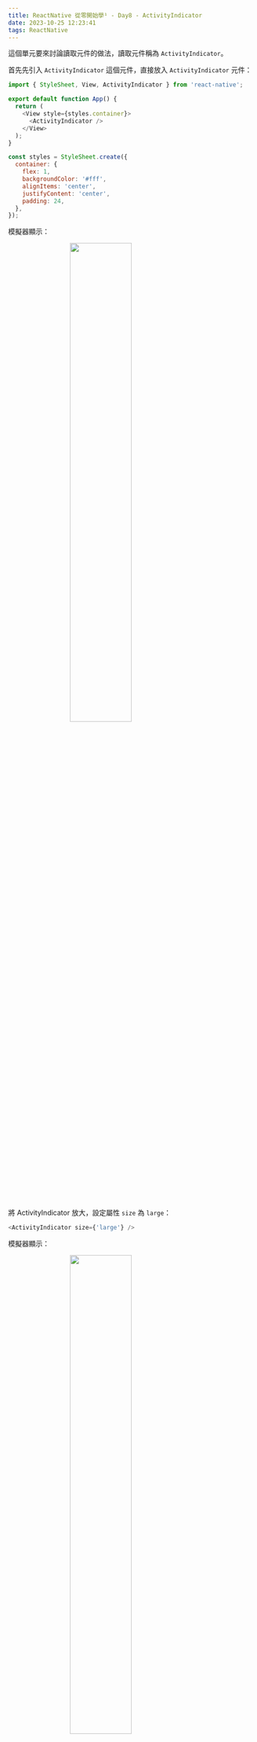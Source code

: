 ```yaml
---
title: ReactNative 從零開始學¹ - Day8 - ActivityIndicator
date: 2023-10-25 12:23:41
tags: ReactNative
---
```


這個單元要來討論讀取元件的做法，讀取元件稱為 `ActivityIndicator`。

首先先引入 `ActivityIndicator` 這個元件，直接放入 `ActivityIndicator` 元件：

```js
import { StyleSheet, View, ActivityIndicator } from 'react-native';

export default function App() {
  return (
    <View style={styles.container}>
      <ActivityIndicator />
    </View>
  );
}

const styles = StyleSheet.create({
  container: {
    flex: 1,
    backgroundColor: '#fff',
    alignItems: 'center',
    justifyContent: 'center',
    padding: 24,
  },
});
```

模擬器顯示：

<img src="/images/ReactNative/8_1.png"  style="display: block;margin-left: auto;margin-right: auto;width: 50%;">

將 ActivityIndicator 放大，設定屬性 `size` 為 `large`：

```js
<ActivityIndicator size={'large'} />
```

模擬器顯示：

<img src="/images/ReactNative/8_2.png"  style="display: block;margin-left: auto;margin-right: auto;width: 50%;">

將 ActivityIndicator 改變顏色，設定屬性 `color`，這裡使用紅色為範例：

```js
<ActivityIndicator size={'large'} color={'red'} />
```

模擬器顯示：

<img src="/images/ReactNative/8_3.png"  style="display: block;margin-left: auto;margin-right: auto;width: 50%;">

設定是否顯示動畫，設定屬性 `animating` 為 `false`：

```js
<ActivityIndicator size={'large'} color={'red'} animating={false}/>
```

在模擬器上面會直接隱藏。

[本單元完整程式碼範例](https://snack.expo.dev/@mrjk/day8---activityindicator)

<div data-snack-id="@mrjk/day8---activityindicator" data-snack-platform="web" data-snack-preview="true" data-snack-theme="dark" style="overflow:hidden;background:#0C0D0E;border:1px solid var(--color-border);border-radius:4px;height:505px;width:100%"></div>
<script async src="https://snack.expo.dev/embed.js"></script>

**ReactNative 從零開始學¹ - Day8 [完]**

- 上一篇：[ReactNative 從零開始學¹ - Day7 - Alert](/ReactNative/Day7)
- 下一篇：[ReactNative 從零開始學¹ - Day9 - Style Flex](/ReactNative/Day9)